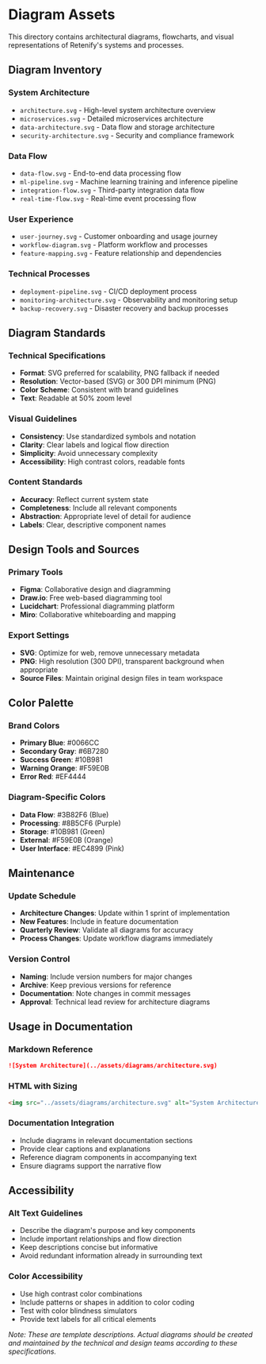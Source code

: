 # Diagram Assets

This directory contains architectural diagrams, flowcharts, and visual representations of Retenify's systems and processes.

## Diagram Inventory

### System Architecture
- `architecture.svg` - High-level system architecture overview
- `microservices.svg` - Detailed microservices architecture
- `data-architecture.svg` - Data flow and storage architecture
- `security-architecture.svg` - Security and compliance framework

### Data Flow
- `data-flow.svg` - End-to-end data processing flow
- `ml-pipeline.svg` - Machine learning training and inference pipeline
- `integration-flow.svg` - Third-party integration data flow
- `real-time-flow.svg` - Real-time event processing flow

### User Experience
- `user-journey.svg` - Customer onboarding and usage journey
- `workflow-diagram.svg` - Platform workflow and processes
- `feature-mapping.svg` - Feature relationship and dependencies

### Technical Processes
- `deployment-pipeline.svg` - CI/CD deployment process
- `monitoring-architecture.svg` - Observability and monitoring setup
- `backup-recovery.svg` - Disaster recovery and backup processes

## Diagram Standards

### Technical Specifications
- **Format**: SVG preferred for scalability, PNG fallback if needed
- **Resolution**: Vector-based (SVG) or 300 DPI minimum (PNG)
- **Color Scheme**: Consistent with brand guidelines
- **Text**: Readable at 50% zoom level

### Visual Guidelines
- **Consistency**: Use standardized symbols and notation
- **Clarity**: Clear labels and logical flow direction
- **Simplicity**: Avoid unnecessary complexity
- **Accessibility**: High contrast colors, readable fonts

### Content Standards
- **Accuracy**: Reflect current system state
- **Completeness**: Include all relevant components
- **Abstraction**: Appropriate level of detail for audience
- **Labels**: Clear, descriptive component names

## Design Tools and Sources

### Primary Tools
- **Figma**: Collaborative design and diagramming
- **Draw.io**: Free web-based diagramming tool
- **Lucidchart**: Professional diagramming platform
- **Miro**: Collaborative whiteboarding and mapping

### Export Settings
- **SVG**: Optimize for web, remove unnecessary metadata
- **PNG**: High resolution (300 DPI), transparent background when appropriate
- **Source Files**: Maintain original design files in team workspace

## Color Palette

### Brand Colors
- **Primary Blue**: #0066CC
- **Secondary Gray**: #6B7280
- **Success Green**: #10B981
- **Warning Orange**: #F59E0B
- **Error Red**: #EF4444

### Diagram-Specific Colors
- **Data Flow**: #3B82F6 (Blue)
- **Processing**: #8B5CF6 (Purple)
- **Storage**: #10B981 (Green)
- **External**: #F59E0B (Orange)
- **User Interface**: #EC4899 (Pink)

## Maintenance

### Update Schedule
- **Architecture Changes**: Update within 1 sprint of implementation
- **New Features**: Include in feature documentation
- **Quarterly Review**: Validate all diagrams for accuracy
- **Process Changes**: Update workflow diagrams immediately

### Version Control
- **Naming**: Include version numbers for major changes
- **Archive**: Keep previous versions for reference
- **Documentation**: Note changes in commit messages
- **Approval**: Technical lead review for architecture diagrams

## Usage in Documentation

### Markdown Reference
```markdown
![System Architecture](../assets/diagrams/architecture.svg)
```

### HTML with Sizing
```html
<img src="../assets/diagrams/architecture.svg" alt="System Architecture" width="800">
```

### Documentation Integration
- Include diagrams in relevant documentation sections
- Provide clear captions and explanations
- Reference diagram components in accompanying text
- Ensure diagrams support the narrative flow

## Accessibility

### Alt Text Guidelines
- Describe the diagram's purpose and key components
- Include important relationships and flow direction
- Keep descriptions concise but informative
- Avoid redundant information already in surrounding text

### Color Accessibility
- Use high contrast color combinations
- Include patterns or shapes in addition to color coding
- Test with color blindness simulators
- Provide text labels for all critical elements

*Note: These are template descriptions. Actual diagrams should be created and maintained by the technical and design teams according to these specifications.*

